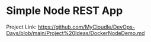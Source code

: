 # Simple Node REST App

Project Link: https://github.com/MyCloudle/DevOps-Days/blob/main/Project%20Ideas/DockerNodeDemo.md
